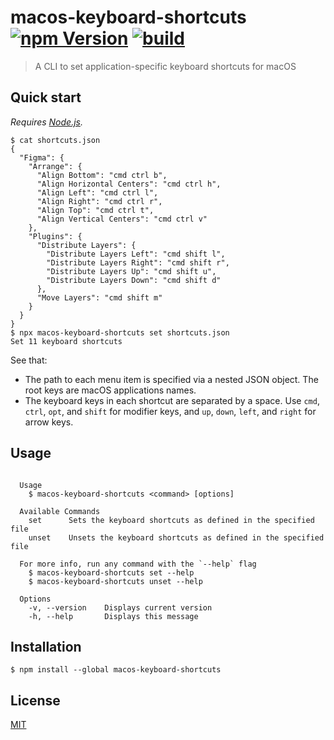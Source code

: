 # macos-keyboard-shortcuts [![npm Version](https://img.shields.io/npm/v/macos-keyboard-shortcuts?cacheSeconds=1800)](https://www.npmjs.org/package/macos-keyboard-shortcuts) [![build](https://github.com/yuanqing/macos-keyboard-shortcuts/workflows/build/badge.svg)](https://github.com/yuanqing/macos-keyboard-shortcuts/actions?query=workflow%3Abuild)

> A CLI to set application-specific keyboard shortcuts for macOS

## Quick start

*Requires [Node.js](https://nodejs.org/).*

```
$ cat shortcuts.json
{
  "Figma": {
    "Arrange": {
      "Align Bottom": "cmd ctrl b",
      "Align Horizontal Centers": "cmd ctrl h",
      "Align Left": "cmd ctrl l",
      "Align Right": "cmd ctrl r",
      "Align Top": "cmd ctrl t",
      "Align Vertical Centers": "cmd ctrl v"
    },
    "Plugins": {
      "Distribute Layers": {
        "Distribute Layers Left": "cmd shift l",
        "Distribute Layers Right": "cmd shift r",
        "Distribute Layers Up": "cmd shift u",
        "Distribute Layers Down": "cmd shift d"
      },
      "Move Layers": "cmd shift m"
    }
  }
}
$ npx macos-keyboard-shortcuts set shortcuts.json
Set 11 keyboard shortcuts
```

See that:

- The path to each menu item is specified via a nested JSON object. The root keys are macOS applications names.
- The keyboard keys in each shortcut are separated by a space. Use `cmd`, `ctrl`, `opt`, and `shift` for modifier keys, and `up`, `down`, `left`, and `right` for arrow keys.

## Usage

<!-- ``` markdown-interpolate: node lib/cli.js --help -->
```

  Usage
    $ macos-keyboard-shortcuts <command> [options]

  Available Commands
    set      Sets the keyboard shortcuts as defined in the specified file
    unset    Unsets the keyboard shortcuts as defined in the specified file

  For more info, run any command with the `--help` flag
    $ macos-keyboard-shortcuts set --help
    $ macos-keyboard-shortcuts unset --help

  Options
    -v, --version    Displays current version
    -h, --help       Displays this message

```
<!-- ``` end -->

## Installation

```
$ npm install --global macos-keyboard-shortcuts
```

## License

[MIT](/LICENSE.md)
